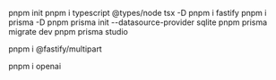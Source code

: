 pnpm init
pnpm i typescript @types/node tsx -D
pnpm i fastify
pnpm i prisma -D
pnpm prisma init --datasource-provider sqlite
pnpm prisma migrate dev
pnpm prisma studio

pnpm i @fastify/multipart

pnpm i openai
